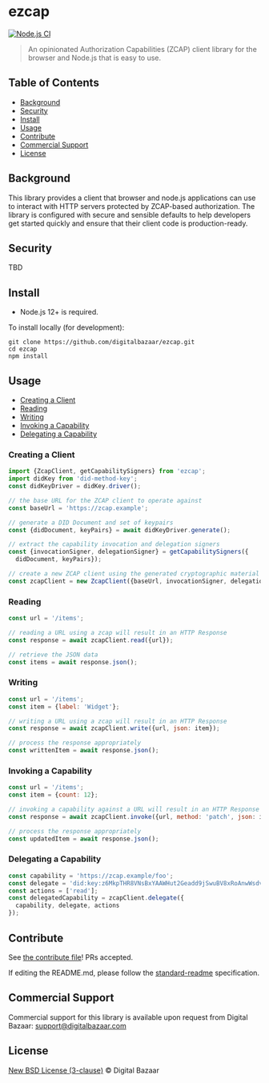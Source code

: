 # ezcap

[![Node.js CI](https://github.com/digitalbazaar/ezcap/workflows/Node.js%20CI/badge.svg)](https://github.com/digitalbazaar/ezcap/actions?query=workflow%3A%22Node.js+CI%22)

> An opinionated Authorization Capabilities (ZCAP) client library for the
> browser and Node.js that is easy to use.

## Table of Contents

- [Background](#background)
- [Security](#security)
- [Install](#install)
- [Usage](#usage)
- [Contribute](#contribute)
- [Commercial Support](#commercial-support)
- [License](#license)

## Background

This library provides a client that browser and node.js applications can use to
interact with HTTP servers protected by ZCAP-based authorization. The library
is configured with secure and sensible defaults to help developers get started
quickly and ensure that their client code is production-ready.

## Security

TBD

## Install

- Node.js 12+ is required.

To install locally (for development):

```
git clone https://github.com/digitalbazaar/ezcap.git
cd ezcap
npm install
```

## Usage

* [Creating a Client](#creating-a-client)
* [Reading](#reading)
* [Writing](#writing)
* [Invoking a Capability](#invoking-a-capability)
* [Delegating a Capability](#delegating-a-capability)

### Creating a Client

```js
import {ZcapClient, getCapabilitySigners} from 'ezcap';
import didKey from 'did-method-key';
const didKeyDriver = didKey.driver();

// the base URL for the ZCAP client to operate against
const baseUrl = 'https://zcap.example';

// generate a DID Document and set of keypairs
const {didDocument, keyPairs} = await didKeyDriver.generate();

// extract the capability invocation and delegation signers
const {invocationSigner, delegationSigner} = getCapabilitySigners({
  didDocument, keyPairs});

// create a new ZCAP client using the generated cryptographic material
const zcapClient = new ZcapClient({baseUrl, invocationSigner, delegationSigner});
```

### Reading

```js
const url = '/items';

// reading a URL using a zcap will result in an HTTP Response
const response = await zcapClient.read({url});

// retrieve the JSON data
const items = await response.json();
```

### Writing

```js
const url = '/items';
const item = {label: 'Widget'};

// writing a URL using a zcap will result in an HTTP Response
const response = await zcapClient.write({url, json: item});

// process the response appropriately
const writtenItem = await response.json();
```

### Invoking a Capability

```js
const url = '/items';
const item = {count: 12};

// invoking a capability against a URL will result in an HTTP Response
const response = await zcapClient.invoke({url, method: 'patch', json: item});

// process the response appropriately
const updatedItem = await response.json();
```

### Delegating a Capability

```js
const capability = 'https://zcap.example/foo';
const delegate = 'did:key:z6MkpTHR8VNsBxYAAWHut2Geadd9jSwuBV8xRoAnwWsdvktH';
const actions = ['read'];
const delegatedCapability = zcapClient.delegate({
  capability, delegate, actions
});
```

## Contribute

See [the contribute file](https://github.com/digitalbazaar/bedrock/blob/master/CONTRIBUTING.md)! PRs accepted.

If editing the README.md, please follow the
[standard-readme](https://github.com/RichardLitt/standard-readme) specification.

## Commercial Support

Commercial support for this library is available upon request from
Digital Bazaar: support@digitalbazaar.com

## License

[New BSD License (3-clause)](LICENSE) © Digital Bazaar
